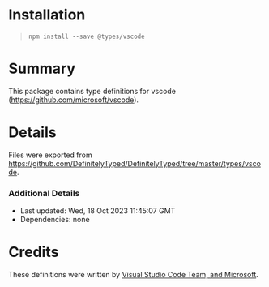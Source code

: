 # Installation
> `npm install --save @types/vscode`

# Summary
This package contains type definitions for vscode (https://github.com/microsoft/vscode).

# Details
Files were exported from https://github.com/DefinitelyTyped/DefinitelyTyped/tree/master/types/vscode.

### Additional Details
 * Last updated: Wed, 18 Oct 2023 11:45:07 GMT
 * Dependencies: none

# Credits
These definitions were written by [Visual Studio Code Team, and Microsoft](https://github.com/microsoft).
